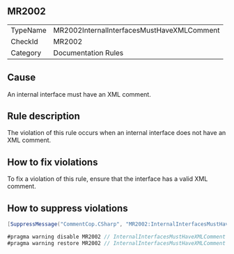 ## MR2002

<table>
<tr>
  <td>TypeName</td>
  <td>MR2002InternalInterfacesMustHaveXMLComment</td>
</tr>
<tr>
  <td>CheckId</td>
  <td>MR2002</td>
</tr>
<tr>
  <td>Category</td>
  <td>Documentation Rules</td>
</tr>
</table>

## Cause

An internal interface must have an XML comment.

## Rule description

The violation of this rule occurs when an internal interface does not have an XML comment.

## How to fix violations

To fix a violation of this rule, ensure that the interface has a valid XML comment.

## How to suppress violations

```csharp
[SuppressMessage("CommentCop.CSharp", "MR2002:InternalInterfacesMustHaveXMLComment", Justification = "Reviewed.")]
```

```csharp
#pragma warning disable MR2002 // InternalInterfacesMustHaveXMLComment
#pragma warning restore MR2002 // InternalInterfacesMustHaveXMLComment
```